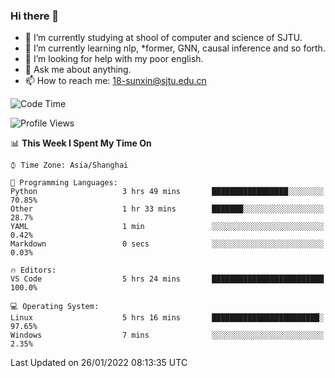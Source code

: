 ### Hi there 👋

<!--
**sunxin000/sunxin000** is a ✨ _special_ ✨ repository because its `README.md` (this file) appears on your GitHub profile.

Here are some ideas to get you started:

- 🔭 I’m currently working on ...
- 🌱 I’m currently learning ...
- 👯 I’m looking to collaborate on ...
- 🤔 I’m looking for help with ...
- 💬 Ask me about ...
- 📫 How to reach me: ...
- 😄 Pronouns: ...
- ⚡ Fun fact: ...
-->
- 🏫 I’m currently studying at shool of computer and science of SJTU.
- 🌱 I’m currently learning nlp, \*former, GNN, causal inference and so forth.
- 🤔 I’m looking for help with my poor english.
- 💬 Ask me about anything.
- 📫 How to reach me: 18-sunxin@sjtu.edu.cn
<!--START_SECTION:waka-->
![Code Time](http://img.shields.io/badge/Code%20Time-85%20hrs%2027%20mins-blue)

![Profile Views](http://img.shields.io/badge/Profile%20Views-0-blue)

📊 **This Week I Spent My Time On** 

```text
⌚︎ Time Zone: Asia/Shanghai

💬 Programming Languages: 
Python                   3 hrs 49 mins       █████████████████░░░░░░░░   70.85% 
Other                    1 hr 33 mins        ███████░░░░░░░░░░░░░░░░░░   28.7% 
YAML                     1 min               ░░░░░░░░░░░░░░░░░░░░░░░░░   0.42% 
Markdown                 0 secs              ░░░░░░░░░░░░░░░░░░░░░░░░░   0.03%

🔥 Editors: 
VS Code                  5 hrs 24 mins       █████████████████████████   100.0%

💻 Operating System: 
Linux                    5 hrs 16 mins       ████████████████████████░   97.65% 
Windows                  7 mins              ░░░░░░░░░░░░░░░░░░░░░░░░░   2.35%

```


 Last Updated on 26/01/2022 08:13:35 UTC
<!--END_SECTION:waka-->
